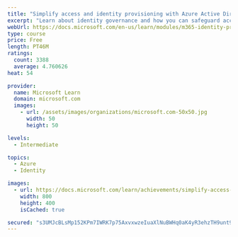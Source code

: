 ```yaml
---
title: "Simplify access and identity provisioning with Azure Active Directory"
excerpt: "Learn about identity governance and how you can safeguard access to your organization’s data."
webUrl: https://docs.microsoft.com/en-us/learn/modules/m365-identity-provisioning/
type: course
price: Free
length: PT46M
ratings:
  count: 3388
  average: 4.760626
heat: 54

provider:
  name: Microsoft Learn
  domain: microsoft.com
  images:
    - url: /assets/images/organizations/microsoft.com-50x50.jpg
      width: 50
      height: 50

levels:
  - Intermediate

topics:
  - Azure
  - Identity

images:
  - url: https://docs.microsoft.com/learn/achievements/simplify-access-and-identity-provisioning-with-microsoft-365-social.png
    width: 800
    height: 400
    isCached: true

secured: "s3UMJcBLsMp152KPm7IWRK7p75AxvxwzeIuaXlNuBWHq0aK4yR3ehzTH9unt9SSeYvrwm5ek5b3Hq0a9oqpU+N3XlP9/ptNr0/kvmYiZthYLcbQWuB1yU7gHGvS3T2Doo3MecAY/Wev9FO4SK8sxnks9laA8TnbUnA50j5Y0wNuMU/v6x4Oz0ubOnjzLXvgrp5E7262rskVnXqcQT2DH47OhcuBXSi4PjYelQnZs4aiWHawcHIOV5OIppKa99EB+/0mzkuYqFtFixCR9/v1RFaX9SelBDir34k1epDt6a3XmNJ6Sh1dG5iadSnrpLw6+dj1NWc0TKhaJesqXtBkxfRK/oaFEs8wdm0BWk0yTNqjxP0moCgd2EJWASttUsrfs3j+VyM2oIpnZIjVmE8hRpQEfezoCIBha3xWZJaaa90c=;1stprfsQzqR/fr05mo+7Kg=="
---
```


